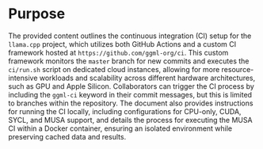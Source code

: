 # Purpose
The provided content outlines the continuous integration (CI) setup for the `llama.cpp` project, which utilizes both GitHub Actions and a custom CI framework hosted at `https://github.com/ggml-org/ci`. This custom framework monitors the `master` branch for new commits and executes the `ci/run.sh` script on dedicated cloud instances, allowing for more resource-intensive workloads and scalability across different hardware architectures, such as GPU and Apple Silicon. Collaborators can trigger the CI process by including the `ggml-ci` keyword in their commit messages, but this is limited to branches within the repository. The document also provides instructions for running the CI locally, including configurations for CPU-only, CUDA, SYCL, and MUSA support, and details the process for executing the MUSA CI within a Docker container, ensuring an isolated environment while preserving cached data and results.
